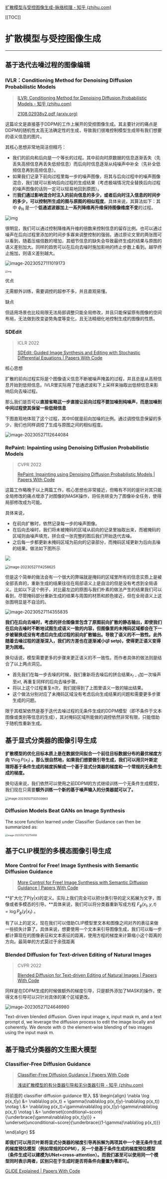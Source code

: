 [扩散模型与受控图像生成-脉络梳理 - 知乎 (zhihu.com)](https://zhuanlan.zhihu.com/p/585938939)

[[TOC]]

# 扩散模型与受控图像生成

--------------------

## 基于迭代去噪过程的图像编辑

### IVLR：Conditioning Method for Denoising Diffusion Probabilistic Models

> [ILVR: Conditioning Method for Denoising Diffusion Probabilistic Models - 知乎 (zhihu.com)](https://zhuanlan.zhihu.com/p/401225344)
>
> [2108.02938v2.pdf (arxiv.org)](https://arxiv.org/pdf/2108.02938v2.pdf)

这篇论文是直接基于DDPM的工作上展开的受控图像生成。其主要针对的痛点是DDPM的随机性太高无法确定性的生成，导致我们很难控制模型生成带有我们想要的语义信息的图片。 

其核心思想非常地简洁但精巧：

- 我们的前向和后向是一个等长的过程。其中前向时原数据的信息逐渐丢失（先丢失高频信息再丢失低频信息）而后向时信息逐渐从纯噪声中补全（先补全低频信息再到高频信息）。
- 如果我们记录下前向过程里每一步的噪声图像，将其与后向过程中的噪声图像混合，我们就可以影响后向过程的生成结果（考虑极端情况完全替换后向过程的噪声图像的话则一定可以轻易地回到原图）。
- 而**我们通过影响混合时注入的前向信息的多少，或者后向时注入信息的时间步的多少，可以控制所生成的图与原图的相似程度**。具体来说，其算法如下：其中 $\phi_N$ 是一个**低通滤波器加上一系列降维再升维保持图像维度不变**的过程。

![img](https://raw.githubusercontent.com/Overmind7/images/main/img/1bb22d052fbc43769a88dad0c0226444.png)

很明显，我们可以通过控制降维再升维的倍数来控制信息的留存比例。也可以通过噪声在后向过程里添加的时间步多寡来调整控制的强弱。通过原论文里的两张图可以看到，随着压缩倍数的增加，其细节信息的缺失会导致最终生成的结果与原图的语义差别加大。同样的趋势可以在后向去噪时施加影响的终止步数上看到。越早终止施加，则语义差别越大。

![image-20230527111019173](https://raw.githubusercontent.com/Overmind7/images/main/img/image-20230527111019173.png)

<img src="https://raw.githubusercontent.com/Overmind7/images/main/img/v2-04f36565cd50a56ac343b8208a099c1a_1440w.webp" alt="img" style="zoom:50%;" />

优点

无需额外训练，需要调控的超参不多，并且直观易懂。

缺点

但适用场景也比较局限无法局部调整只能全局修改，并且只能保留原有图像的空间布局，无法做到改变姿势角度等变化，且无法精细化地控制生成的图像的性质。



### SDEdit



> ICLR 2022
>
> [SDEdit: Guided Image Synthesis and Editing with Stochastic Differential Equations | Papers With Code](https://paperswithcode.com/paper/sdedit-image-synthesis-and-editing-with)

核心思想

扩散的前向过程实际是个图像语义信息不断被噪声掩盖的过程，并且总是从高频信息开始到低频信息。IVLR里实际用了低通滤波和下上采样来抽取出低频信息来影响后向去噪过程。

那么我们是否可以**直接省略这一步直接让前向过程不要加噪到纯噪声，而是加噪到中间过程使其保留一些低频信息**

下图直观地体现了这个过程，其中t0就是前向加噪的比例。通过调控信息保留的多少，我们也同样调控了生成与原图之间的相似程度。

![image-20230527112644084](https://raw.githubusercontent.com/Overmind7/images/main/img/image-20230527112644084.png)



### RePaint: Inpainting using Denoising Diffusion Probabilistic Models

> CVPR 2022
>
> [RePaint: Inpainting using Denoising Diffusion Probabilistic Models | Papers With Code](https://paperswithcode.com/paper/repaint-inpainting-using-denoising-diffusion)

这篇工作略晚于以上两篇工作，核心思想也非常接近，但略有不同的是针对其只能全局修改的痛点增添了对图像的MASK操作，将任务转变为了图像补全任务，使得局部修改成为可能。

具体来说，

- 在前向扩散时，依然记录每一步的噪声图像。
- 在后向去噪时，我们将未被掩码的区域从前向的记录里抽取出来，而被掩码的区域则由噪声填充，拼合成一张完整的图后我们开始迭代去噪。
- 之后每一步都更新未掩码区域为前向的记录部分，而掩码区域更新为后向去噪的结果。做法如下图所示

![](https://raw.githubusercontent.com/Overmind7/images/main/img/2753a30b56bf4781b4e7c0f6b2cbdd0f.gif)

<img src="https://raw.githubusercontent.com/Overmind7/images/main/img/image-20230527114256625.png" alt="image-20230527114256625" style="zoom: 80%;" />



但是这个简单的做法会有一个很大的弊端就是掩码的区域里所有的信息实质上是被全部丢弃的，重新生成的结果往往在局部语义上是自洽的但是没有考虑到全局语义。比如以下这个例子，对比最左边的原图与我们朴素的做法产生的结果我们可以看到，尽管掩码部分重新生成的结果与周围的材质和颜色接近，但在全局语义上这张图明显是不自洽的。

![image-20230527114355835](https://raw.githubusercontent.com/Overmind7/images/main/img/image-20230527114355835.png)



**我们在后向去噪时，考虑的拼合图像里包含了原图前向扩散的静态输出，即使我们在后向去噪时不断地试图生成语义一致的内容，但图像里的未掩码区域都会在下一步被替换成没有考虑后向生成过程的前向扩散输出。导致了语义的不一致性。此外随着去噪过程的逐渐深入，我们的方差也在逐渐减小($\beta$ setp)，使得更正语义变得更为困难。**

换句话说，模型需要更多的步骤来更正语义的不一致性。而作者具体的做法则是结合了以上两点洞见。

- 首先我们在每一步去噪的时候，我们重新将去噪后的拼合结果$x_{t-1}$加一次噪声至$xt,$ 再重复同样的后向去噪步骤。
- 将以上这个过程重复$n$次，我们就得到了上图里语义一致的输出结果。
- 这个做法分别对应了未掩码区域没有考虑后向生成结果的问题和需要更多步骤生成的问题。



限于其框架依然是基于迭代去噪过程的无条件生成的DDPM模型（即不条件于文本图像或类别等信息的生成），其对掩码区域所能做的调控依然非常有限，只能借助于随机性重新生成。



## 基于显式分类器的图像引导生成

**扩散模型的优化目标本质上是在数据空间拟合一个前往目标数据分布的最优梯度方向** $\nabla\log P(x_t)$ **。那么很自然地，如果我们想要做引导生成，我们可以用贝叶斯定理将基于条件生成的梯度拆解成一个基于显式分类器的梯度和一个常规的无条件生成的梯度。**

换句话来说，我们依然可以使用之前DDPM的方式继续训练一个无条件生成模型，我们现在只需要**额外训练一个新的基于噪声输入的分类器就可以了。**

<img src="https://raw.githubusercontent.com/Overmind7/images/main/img/image-20230527122533663.png" alt="image-20230527122533663" style="zoom:67%;" />

### Diffusion Models Beat GANs on Image Synthesis

The score function learned under Classifier Guidance can then be summarized as:

<img src="https://raw.githubusercontent.com/Overmind7/images/main/img/image-20230527122754856.png" alt="image-20230527122754856" style="zoom:50%;" />



## 基于CLIP模型的多模态图像引导生成

### More Control for Free! Image Synthesis with Semantic Diffusion Guidance

> [More Control for Free! Image Synthesis with Semantic Diffusion Guidance | Papers With Code](https://paperswithcode.com/paper/more-control-for-free-image-synthesis-with)

**扩大化了P(y|x)的定义。实际上我们完全可以把分类引导的定义拓展为文字，图像或者多模态的引导。**具体来说，我们可以将分类器重新写成方程 $F_{\phi}(x_t,y,t)=\log P_\phi(y|x_t)$ 。

有了以上的定义，现在我们可以借助CLIP模型里文本和图像之间对齐的表征来做一些损失计算了。具体来说，想要使用一个文本来引导图像生成，我们可以每一步都计算现在的图像表征和文本表征的距离，使用方程的梯度来计算缩小这个距离的方向。最简单的方式莫过于余弦距离



### Blended Diffusion for Text-driven Editing of Natural Images

> CVPR 2022
>
> [Blended Diffusion for Text-driven Editing of Natural Images | Papers With Code](https://paperswithcode.com/paper/blended-diffusion-for-text-driven-editing-of)

同样是在DDPM生成的时候做额外的梯度引导，只是额外添加了MASK的操作，使得文本引导可以只针对具体的某个区域更改。

![image-20230527124646980](https://raw.githubusercontent.com/Overmind7/images/main/img/image-20230527124646980.png)

Text-driven blended diffusion. Given input image x, input mask m, and a text prompt d, we leverage the diffusion process to edit the image locally and coherently. We denote with ⊙ the element-wise blending of two images using the input mask m.



## 基于隐式分类器的文生图大模型

### Classifier-Free Diffusion Guidance

> [Classifier-Free Diffusion Guidance | Papers With Code](https://paperswithcode.com/paper/classifier-free-diffusion-guidance)
>
> [浅谈扩散模型的有分类器引导和无分类器引导 - 知乎 (zhihu.com)](https://zhuanlan.zhihu.com/p/582880086)

将前面的 classifier diffusion guidance 带入
$$
\begin{align}
\nabla \log p(x_t|y) &= \nabla\log p(x_t) + \gamma(\nabla\log p(x_t|y)-\nabla\log p(x_t)) \notag \\
&= \nabla\log p(x_t)+\gamma\nabla\log p(x_t|y)-\gamma\nabla\log p(x_t) \notag \\
&=  \underset{conditional~score}{\underbrace{\gamma\nabla\log p(x_t|y)}} + \underset{unconditional~score}{\underbrace{(1-\gamma)\nabla\log p(x_t)}}

\end{align}
$$


**即我们可以用贝叶斯将显式分类器的梯度引导再拆解为两项其中一个是无条件生成的梯度预估模型（例如常规的DDPM），另一个是基于条件生成的梯度预估模型（条件生成可以建模为UNet+cross-attention）。而我们甚至可以使用同一个模型同时表示两者，区别只在于生成时是否将条件向量置为零即可。**







[GLIDE Explained | Papers With Code](https://paperswithcode.com/method/glide)


